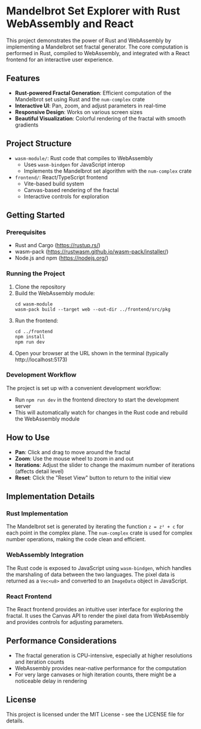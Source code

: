 # Mandelbrot Set Explorer with Rust WebAssembly and React

This project demonstrates the power of Rust and WebAssembly by implementing a Mandelbrot set fractal generator. The core computation is performed in Rust, compiled to WebAssembly, and integrated with a React frontend for an interactive user experience.

## Features

- **Rust-powered Fractal Generation**: Efficient computation of the Mandelbrot set using Rust and the `num-complex` crate
- **Interactive UI**: Pan, zoom, and adjust parameters in real-time
- **Responsive Design**: Works on various screen sizes
- **Beautiful Visualization**: Colorful rendering of the fractal with smooth gradients

## Project Structure

- `wasm-module/`: Rust code that compiles to WebAssembly
  - Uses `wasm-bindgen` for JavaScript interop
  - Implements the Mandelbrot set algorithm with the `num-complex` crate
- `frontend/`: React/TypeScript frontend
  - Vite-based build system
  - Canvas-based rendering of the fractal
  - Interactive controls for exploration

## Getting Started

### Prerequisites

- Rust and Cargo (https://rustup.rs/)
- wasm-pack (https://rustwasm.github.io/wasm-pack/installer/)
- Node.js and npm (https://nodejs.org/)

### Running the Project

1. Clone the repository
2. Build the WebAssembly module:
   ```
   cd wasm-module
   wasm-pack build --target web --out-dir ../frontend/src/pkg
   ```
3. Run the frontend:
   ```
   cd ../frontend
   npm install
   npm run dev
   ```
4. Open your browser at the URL shown in the terminal (typically http://localhost:5173)

### Development Workflow

The project is set up with a convenient development workflow:

- Run `npm run dev` in the frontend directory to start the development server
- This will automatically watch for changes in the Rust code and rebuild the WebAssembly module

## How to Use

- **Pan**: Click and drag to move around the fractal
- **Zoom**: Use the mouse wheel to zoom in and out
- **Iterations**: Adjust the slider to change the maximum number of iterations (affects detail level)
- **Reset**: Click the "Reset View" button to return to the initial view

## Implementation Details

### Rust Implementation

The Mandelbrot set is generated by iterating the function `z = z² + c` for each point in the complex plane. The `num-complex` crate is used for complex number operations, making the code clean and efficient.

### WebAssembly Integration

The Rust code is exposed to JavaScript using `wasm-bindgen`, which handles the marshaling of data between the two languages. The pixel data is returned as a `Vec<u8>` and converted to an `ImageData` object in JavaScript.

### React Frontend

The React frontend provides an intuitive user interface for exploring the fractal. It uses the Canvas API to render the pixel data from WebAssembly and provides controls for adjusting parameters.

## Performance Considerations

- The fractal generation is CPU-intensive, especially at higher resolutions and iteration counts
- WebAssembly provides near-native performance for the computation
- For very large canvases or high iteration counts, there might be a noticeable delay in rendering

## License

This project is licensed under the MIT License - see the LICENSE file for details. 